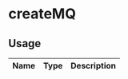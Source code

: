 <!-- 
This is an auto-generated markdown. 
You can change it in "src/behaviour/Responsive.tsx" and run build:docs to update this file.
-->
# createMQ

## Usage
| Name        | Type           | Description  |
| ----------- |:--------------:| ------------:|

